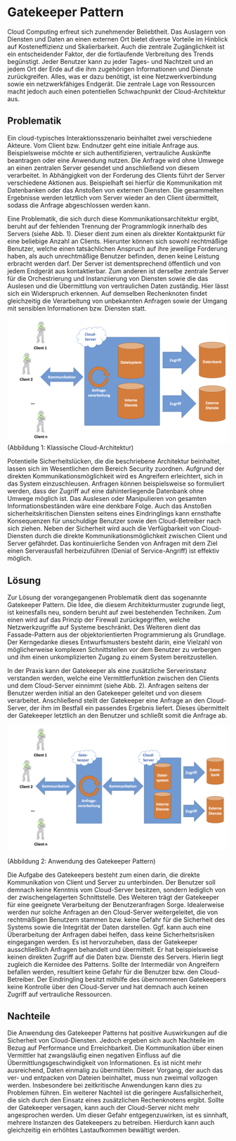 # Gatekeeper Pattern

Cloud Computing erfreut sich zunehmender Beliebtheit. Das Auslagern von Diensten und Daten an einen externen Ort bietet diverse Vorteile im Hinblick auf Kosteneffizienz und Skalierbarkeit. Auch die zentrale Zugänglichkeit ist ein entscheidender Faktor, der die fortlaufende Verbreitung des Trends begünstigt. Jeder Benutzer kann zu jeder Tages- und Nachtzeit und an jedem Ort der Erde auf die ihm zugehörigen Informationen und Dienste zurückgreifen. Alles, was er dazu benötigt, ist eine Netzwerkverbindung sowie ein netzwerkfähiges Endgerät. Die zentrale Lage von Ressourcen macht jedoch auch einen potentiellen Schwachpunkt der Cloud-Architektur aus.

## Problematik

Ein cloud-typisches Interaktionsszenario beinhaltet zwei verschiedene Akteure. Vom Client bzw. Endnutzer geht eine initiale Anfrage aus. Beispielsweise möchte er sich authentifizieren, vertrauliche Auskünfte beantragen oder eine Anwendung nutzen. Die Anfrage wird ohne Umwege an einen zentralen Server gesendet und anschließend von diesem verarbeitet. In Abhängigkeit von der Forderung des Clients führt der Server verschiedene Aktionen aus. Beispielhaft sei hierfür die Kommunikation mit Datenbanken oder das Anstoßen von externen Diensten. Die gesammelten Ergebnisse werden letztlich vom Server wieder an den Client übermittelt, sodass die Anfrage abgeschlossen werden kann.

Eine Problematik, die sich durch diese Kommunikationsarchitektur ergibt, beruht auf der fehlenden Trennung der Programmlogik innerhalb des Servers \(siehe Abb. 1\). Dieser dient zum einen als direkter Kontaktpunkt für eine beliebige Anzahl an Clients. Hierunter können sich sowohl rechtmäßige Benutzer, welche einen tatsächlichen Anspruch auf ihre jeweilige Forderung haben, als auch unrechtmäßige Benutzer befinden, denen keine Leistung erbracht werden darf. Der Server ist dementsprechend öffentlich und von jedem Endgerät aus kontaktierbar. Zum anderen ist derselbe zentrale Server für die Orchestrierung und Instanziierung von Diensten sowie die das Auslesen und die Übermittlung von vertraulichen Daten zuständig. Hier lässt sich ein Widerspruch erkennen. Auf demselben Rechenknoten findet gleichzeitig die Verarbeitung von unbekannten Anfragen sowie der Umgang mit sensiblen Informationen bzw. Diensten statt.

![](/assets/NoGatekeeper_Timo_Rolfsmeier.png)             \(Abbildung 1: Klassische Cloud-Architektur\)

Potentielle Sicherheitslücken, die die beschriebene Architektur beinhaltet, lassen sich im Wesentlichen dem Bereich Security zuordnen. Aufgrund der direkten Kommunikationsmöglichkeit wird es Angreifern erleichtert, sich in das System einzuschleusen. Anfragen können beispielsweise so formuliert werden, dass der Zugriff auf eine dahinterliegende Datenbank ohne Umwege möglich ist. Das Auslesen oder Manipulieren von gesamten Informationsbeständen wäre eine denkbare Folge. Auch das Anstoßen sicherheitskritischen Diensten seitens eines Eindringlings kann ernsthafte Konsequenzen für unschuldige Benutzer sowie den Cloud-Betreiber nach sich ziehen. Neben der Sicherheit wird auch die Verfügbarkeit von Cloud-Diensten durch die direkte Kommunikationsmöglichkeit zwischen Client und Server gefährdet. Das kontinuierliche Senden von Anfragen mit dem Ziel einen Serverausfall herbeizuführen \(Denial of Service-Angriff\) ist effektiv möglich.

## Lösung

Zur Lösung der vorangegangenen Problematik dient das sogenannte Gatekeeper Pattern. Die Idee, die diesem Architekturmuster zugrunde liegt, ist keinesfalls neu, sondern beruht auf zwei bestehenden Techniken. Zum einen wird auf das Prinzip der Firewall zurückgegriffen, welche Netzwerkzugriffe auf Systeme beschränkt. Des Weiteren dient das Fassade-Pattern aus der objektorientierten Programmierung als Grundlage. Der Kerngedanke dieses Entwurfsmusters besteht darin, eine Vielzahl von möglicherweise komplexen Schnittstellen vor dem Benutzer zu verbergen und ihm einen unkomplizierten Zugang zu einem System bereitzustellen.

In der Praxis kann der Gatekeeper als eine zusätzliche Serverinstanz verstanden werden, welche eine Vermittlerfunktion zwischen den Clients und dem Cloud-Server einnimmt \(siehe Abb. 2\). Anfragen seitens der Benutzer werden initial an den Gatekeeper geleitet und von diesem verarbeitet. Anschließend stellt der Gatekeeper eine Anfrage an den Cloud-Server, der ihm im Bestfall ein passendes Ergebnis liefert. Dieses übermittelt der Gatekeeper letztlich an den Benutzer und schließt somit die Anfrage ab.

![](/assets/Gatekeeper-Pattern_Timo_Rolfsmeier.png)

\(Abbildung 2: Anwendung des Gatekeeper Pattern\)

Die Aufgabe des Gatekeepers besteht zum einen darin, die direkte Kommunikation von Client und Server zu unterbinden. Der Benutzer soll demnach keine Kenntnis vom Cloud-Server besitzen, sondern lediglich von der zwischengelagerten Schnittstelle. Des Weiteren trägt der Gatekeeper für eine geeignete Verarbeitung der Benutzeranfragen Sorge. Idealerweise werden nur solche Anfragen an den Cloud-Server weitergeleitet, die von rechtmäßigen Benutzern stammen bzw. keine Gefahr für die Sicherheit des Systems sowie die Integrität der Daten darstellen. Ggf. kann auch eine Überarbeitung der Anfragen dabei helfen, dass keine Sicherheitsrisiken eingegangen werden. Es ist hervorzuheben, dass der Gatekeeper ausschließlich Anfragen behandelt und übermittelt. Er hat beispielsweise keinen direkten Zugriff auf die Daten bzw. Dienste des Servers. Hierin liegt zugleich die Kernidee des Patterns. Sollte der Intermediär von Angreifern befallen werden, resultiert keine Gefahr für die Benutzer bzw. den Cloud-Betreiber. Der Eindringling besitzt mithilfe des übernommenen Gatekeepers keine Kontrolle über den Cloud-Server und hat demnach auch keinen Zugriff auf vertrauliche Ressourcen.

## Nachteile

Die Anwendung des Gatekeeper Patterns hat positive Auswirkungen auf die Sicherheit von Cloud-Diensten. Jedoch ergeben sich auch Nachteile im Bezug auf Performance und Erreichbarkeit. Die Kommunikation über einen Vermittler hat zwangsläufig einen negativen Einfluss auf die Übermittlungsgeschwindigkeit von Informationen. Es ist nicht mehr ausreichend, Daten einmalig zu übermitteln. Dieser Vorgang, der auch das ver- und entpacken von Dateien beinhaltet, muss nun zweimal vollzogen werden. Insbesondere bei zeitkritische Anwendungen kann dies zu Problemen führen. Ein weiterer Nachteil ist die geringere Ausfallsicherheit, die sich durch den Einsatz eines zusätzlichen Rechenknotens ergibt. Sollte der Gatekeeper versagen, kann auch der Cloud-Server nicht mehr angesprochen werden. Um dieser Gefahr entgegenzuwirken, ist es sinnhaft, mehrere Instanzen des Gatekeepers zu betreiben. Hierdurch kann auch gleichzeitig ein erhöhtes Lastaufkommen bewältigt werden.

